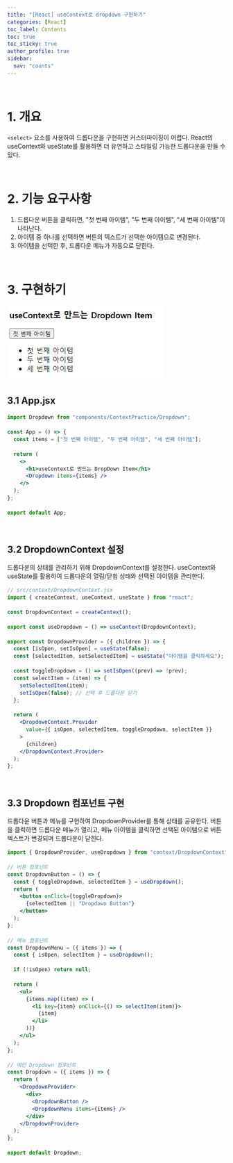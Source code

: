 ```yaml
---
title: "[React] useContext로 dropdown 구현하기"
categories: [React]
toc_label: Contents
toc: true
toc_sticky: true
author_profile: true
sidebar:
  nav: "counts"
---
```


<br>

# 1. 개요

`<select>` 요소를 사용하여 드롭다운을 구현하면 커스터마이징이 어렵다. React의 useContext와 useState를 활용하면 더 유연하고 스타일링 가능한 드롭다운을 만들 수 있다.

<br>

# 2. 기능 요구사항

1. 드롭다운 버튼을 클릭하면, "첫 번째 아이템", "두 번째 아이템", "세 번째 아이템"이 나타난다.
2. 아이템 중 하나를 선택하면 버튼의 텍스트가 선택한 아이템으로 변경된다.
3. 아이템을 선택한 후, 드롭다운 메뉴가 자동으로 닫힌다.

<br>

# 3. 구현하기

![](/assets/images/2024/2024-08-02-22-43-06.png)

## 3.1 App.jsx

```jsx
import Dropdown from "components/ContextPractice/Dropdown";

const App = () => {
  const items = ["첫 번째 아이템", "두 번째 아이템", "세 번째 아이템"];

  return (
    <>
      <h1>useContext로 만드는 DropDown Item</h1>
      <Dropdown items={items} />
    </>
  );
};

export default App;
```

<br>

## 3.2 DropdownContext 설정

드롭다운의 상태를 관리하기 위해 DropdownContext를 설정한다. useContext와 useState를 활용하여 드롭다운의 열림/닫힘 상태와 선택된 아이템을 관리한다.

```jsx
// src/context/DropdownContext.jsx
import { createContext, useContext, useState } from "react";

const DropdownContext = createContext();

export const useDropdown = () => useContext(DropdownContext);

export const DropdownProvider = ({ children }) => {
  const [isOpen, setIsOpen] = useState(false);
  const [selectedItem, setSelectedItem] = useState("아이템을 클릭하세요");

  const toggleDropdown = () => setIsOpen((prev) => !prev);
  const selectItem = (item) => {
    setSelectedItem(item);
    setIsOpen(false); // 선택 후 드롭다운 닫기
  };

  return (
    <DropdownContext.Provider
      value={{ isOpen, selectedItem, toggleDropdown, selectItem }}
    >
      {children}
    </DropdownContext.Provider>
  );
};
```

<br>

## 3.3 Dropdown 컴포넌트 구현

드롭다운 버튼과 메뉴를 구현하여 DropdownProvider를 통해 상태를 공유한다. 버튼을 클릭하면 드롭다운 메뉴가 열리고, 메뉴 아이템을 클릭하면 선택된 아이템으로 버튼 텍스트가 변경되며 드롭다운이 닫힌다.

```jsx
import { DropdownProvider, useDropdown } from "context/DropdownContext";

// 버튼 컴포넌트
const DropdownButton = () => {
  const { toggleDropdown, selectedItem } = useDropdown();
  return (
    <button onClick={toggleDropdown}>
      {selectedItem || "Dropdown Button"}
    </button>
  );
};

// 메뉴 컴포넌트
const DropdownMenu = ({ items }) => {
  const { isOpen, selectItem } = useDropdown();

  if (!isOpen) return null;

  return (
    <ul>
      {items.map((item) => (
        <li key={item} onClick={() => selectItem(item)}>
          {item}
        </li>
      ))}
    </ul>
  );
};

// 메인 Dropdown 컴포넌트
const Dropdown = ({ items }) => {
  return (
    <DropdownProvider>
      <div>
        <DropdownButton />
        <DropdownMenu items={items} />
      </div>
    </DropdownProvider>
  );
};

export default Dropdown;
```

<br>
